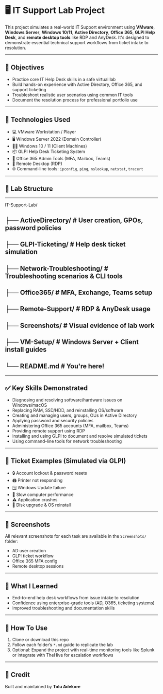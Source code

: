# 🖥️ IT Support Lab Project

This project simulates a real-world IT Support environment using **VMware**, **Windows Server**, **Windows 10/11**, **Active Directory**, **Office 365**, **GLPI Help Desk**, and **remote desktop tools** like RDP and AnyDesk. It's designed to demonstrate essential technical support workflows from ticket intake to resolution.

---

## 🎯 Objectives

- Practice core IT Help Desk skills in a safe virtual lab
- Build hands-on experience with Active Directory, Office 365, and support ticketing
- Troubleshoot realistic user scenarios using common IT tools
- Document the resolution process for professional portfolio use

---

## 🧰 Technologies Used

- 💻 VMware Workstation / Player
- 🖥️ Windows Server 2022 (Domain Controller)
- 🧑‍💻 Windows 10 / 11 (Client Machines)
- 📦 GLPI Help Desk Ticketing System
- 🔐 Office 365 Admin Tools (MFA, Mailbox, Teams)
- 📡 Remote Desktop (RDP)
- 🌐 Command-line tools: `ipconfig`, `ping`, `nslookup`, `netstat`, `tracert`

---

## 📁 Lab Structure

---
IT-Support-Lab/
## ├── ActiveDirectory/ # User creation, GPOs, password policies
## ├── GLPI-Ticketing/ # Help desk ticket simulation
## ├── Network-Troubleshooting/ # Troubleshooting scenarios & CLI tools
## ├── Office365/ # MFA, Exchange, Teams setup
## ├── Remote-Support/ # RDP & AnyDesk usage
## ├── Screenshots/ # Visual evidence of lab work
## ├── VM-Setup/ # Windows Server + Client install guides
## └── README.md # You're here!

---

## ✅ Key Skills Demonstrated

- Diagnosing and resolving software/hardware issues on Windows/macOS  
- Replacing RAM, SSD/HDD, and reinstalling OS/software  
- Creating and managing users, groups, OUs in Active Directory  
- Applying password and security policies  
- Administering Office 365 accounts (MFA, mailbox, Teams)  
- Providing remote support using RDP  
- Installing and using GLPI to document and resolve simulated tickets  
- Using command-line tools for network troubleshooting  


---

## 🧪 Ticket Examples (Simulated via GLPI)

- 🔒 Account lockout & password resets  
- 🖨️ Printer not responding  
- 🪟 Windows Update failure  
- 🐢 Slow computer performance  
- ⚠️ Application crashes  
- 💾 Disk upgrade & OS reinstall  

---

## 📸 Screenshots

All relevant screenshots for each task are available in the `Screenshots/` folder:
- AD user creation
- GLPI ticket workflow
- Office 365 MFA config
- Remote desktop sessions

---

## 🧠 What I Learned

- End-to-end help desk workflows from issue intake to resolution
- Confidence using enterprise-grade tools (AD, O365, ticketing systems)
- Improved troubleshooting and documentation skills

---

## 🚀 How To Use

1. Clone or download this repo
2. Follow each folder’s `*.md` guide to replicate the lab
3. Optional: Expand the project with real-time monitoring tools like Splunk or integrate with TheHive for escalation workflows

---

## 🙌 Credit

Built and maintained by **Tolu Adekore**
